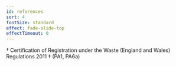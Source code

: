 ```yaml
---
id: references
sort: 4
fontSize: standard
effect: fade-slide-top
effectTimeout: 0
---
```


&dagger; Certification of Registration under the Waste (England and Wales) Regulations 2011
&Dagger; (PA1, PA6a)